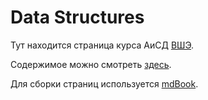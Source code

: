 # Data Structures

Тут находится страница курса АиСД [ВШЭ](https://hse.ru).

Содержимое можно смотреть [здесь](https://nikitachampion.github.io/data-structures/).

Для сборки страниц используется [mdBook](https://github.com/rust-lang/mdBook).
